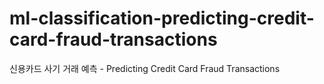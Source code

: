 # ml-classification-predicting-credit-card-fraud-transactions
신용카드 사기 거래 예측 - Predicting Credit Card Fraud Transactions
